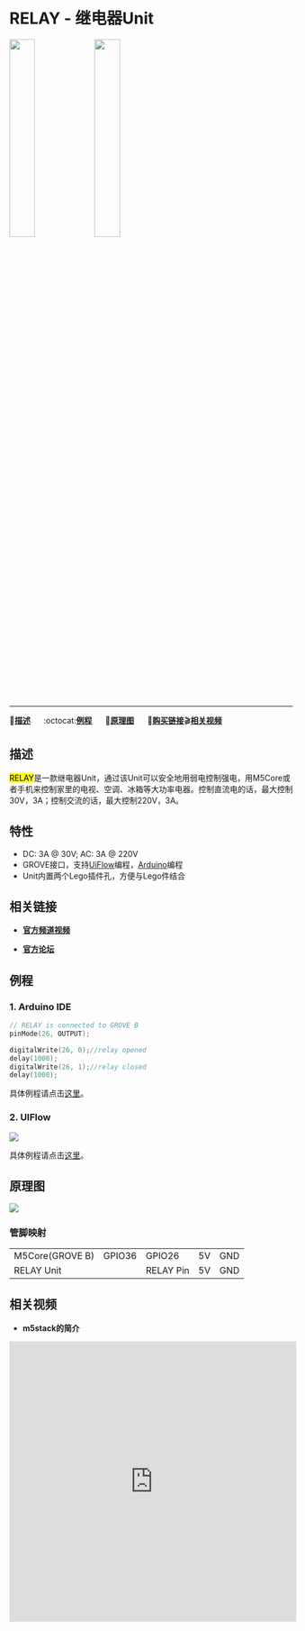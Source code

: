 # RELAY - 继电器Unit

<img src="assets/img/product_pics/units/M5GO_Unit_relay.png" width="30%" height="30%"><img src="assets/img/product_pics/units/unit_relay_grove_b.png" width="30%" height="30%">

***

:memo:**[描述](#描述)**&nbsp;&nbsp;&nbsp;&nbsp;&nbsp;&nbsp;:octocat:**[例程](#例程)**&nbsp;&nbsp;&nbsp;&nbsp;&nbsp;&nbsp;:electric_plug:**[原理图](#原理图)**&nbsp;&nbsp;&nbsp;&nbsp;&nbsp;&nbsp;🛒**[购买链接](https://item.taobao.com/item.htm?spm=a1z10.3-c.w4002-1172588106.55.3a93425e5PQbBs&id=577469172757)**:clapper:**[相关视频](#相关视频)**

## 描述

<mark>RELAY</mark>是一款继电器Unit，通过该Unit可以安全地用弱电控制强电，用M5Core或者手机来控制家里的电视、空调、冰箱等大功率电器。控制直流电的话，最大控制30V，3A；控制交流的话，最大控制220V，3A。


## 特性
-  DC: 3A @ 30V; AC: 3A @ 220V
-  GROVE接口，支持[UiFlow](http://flow.m5stack.com)编程，[Arduino](http://www.arduino.cc)编程
-  Unit内置两个Lego插件孔，方便与Lego件结合

## 相关链接

- **[官方频道视频](https://i.youku.com/i/UNjE1ODA2MzE0OA==?spm=a2hzp.8253869.0.0)**

- **[官方论坛](http://forum.m5stack.com/)**

## 例程

### 1. Arduino IDE

```c++
// RELAY is connected to GROVE B
pinMode(26, OUTPUT);

digitalWrite(26, 0);//relay opened
delay(1000);
digitalWrite(26, 1);//relay closed
delay(1000);
```

具体例程请点击[这里](https://github.com/m5stack/M5-ProductExampleCodes/tree/master/Units/RELAY/Arduino)。

### 2. UIFlow

<img src="assets/img/product_pics/units/unit_example/RELAY/example_unit_relay_01.png">

具体例程请点击[这里](https://github.com/m5stack/M5-ProductExampleCodes/tree/master/Units/RELAY/UIFlow)。

## 原理图

<img src="assets/img/product_pics/units/relay_sch.JPG">

### 管脚映射

<table>
 <tr><td>M5Core(GROVE B)</td><td>GPIO36</td><td>GPIO26</td><td>5V</td><td>GND</td></tr>
 <tr><td>RELAY Unit</td><td> </td><td>RELAY Pin</td><td>5V</td><td>GND</td></tr>
</table>

## 相关视频

- **m5stack的简介**

<iframe height=498 width=510 src='https://player.youku.com/embed/XMzg5MjA2MDQxNg==' frameborder="0" allow="accelerometer; autoplay; encrypted-media; gyroscope; picture-in-picture" allowfullscreen></iframe>
